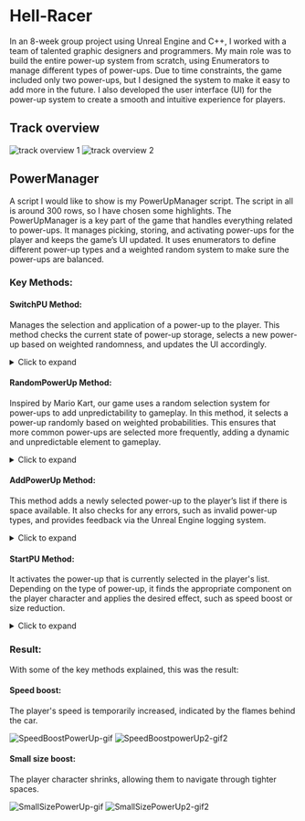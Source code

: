 # Hell-Racer

In an 8-week group project using Unreal Engine and C++, I worked with a team of talented graphic designers and programmers. My main role was to build the entire power-up system from scratch, using Enumerators to manage different types of power-ups. Due to time constraints, the game included only two power-ups, but I designed the system to make it easy to add more in the future. I also developed the user interface (UI) for the power-up system to create a smooth and intuitive experience for players. 

## Track overview
![track overview 1](https://github.com/user-attachments/assets/1693034f-9439-4b52-8ca0-78bac794050d)
![track overview 2](https://github.com/user-attachments/assets/282c0365-1d73-41e5-b4f3-c39252a6035d)

## PowerManager
A script I would like to show is my PowerUpManager script. The script in all is around 300 rows, so I have chosen some highlights.
The PowerUpManager is a key part of the game that handles everything related to power-ups. It manages picking, storing, and activating power-ups for the player and keeps the game’s UI updated. It uses enumerators to define different power-up types and a weighted random system to make sure the power-ups are balanced.

### Key Methods: 

#### SwitchPU Method: 

Manages the selection and application of a power-up to the player. This method checks the current state of power-up storage, selects a new power-up based on weighted randomness, and updates the UI accordingly.

<details>
<summary>Click to expand</summary>
  
    void UPowerUpManager::SwitchPU(EPowerUpTypes types)
    {
    TheCharacter = Cast<ACharacterInput>(GetOwner()); 
    PUWidget = TheCharacter->PowerUpUI; 

    if (IsListFull) 
    {
        return; 
    }

    types = RandomPowerUp(); 
    AddPowerUp(types); 

    if (TheCharacter && PUWidget)
    {
        PUWidget->ColorSymbols(types); 
    }
    }

</details>

#### RandomPowerUp Method: 

Inspired by Mario Kart, our game uses a random selection system for power-ups to add unpredictability to gameplay. In this method, it selects a power-up randomly based on weighted probabilities. This ensures that more common power-ups are selected more frequently, adding a dynamic and unpredictable element to gameplay.

<details>
<summary>Click to expand</summary>

    EPowerUpTypes UPowerUpManager::RandomPowerUp()
    {
    TotalWeight = 0; 

    for (int32 Weight : PowerUpWeights)
    {
        TotalWeight += Weight;
    }

    RandomWeight = FMath::RandRange(1, TotalWeight); 
    CurrentWeight = 0;

    for (int32 i = 0; i < PowerUpWeights.Num(); ++i)
    {
        CurrentWeight += PowerUpWeights[i];
        if (RandomWeight <= CurrentWeight)
        {
            return static_cast<EPowerUpTypes>(i);
        }
    }

    return EPowerUpTypes::None; 
    }

</details>

#### AddPowerUp Method:
This method adds a newly selected power-up to the player’s list if there is space available. It also checks for any errors, such as invalid power-up types, and provides feedback via the Unreal Engine logging system.

<details>
<summary>Click to expand</summary>

    void UPowerUpManager::AddPowerUp(EPowerUpTypes types)
    {
    FString PowerUpName = PowerUpTypeToString(types);

    if (IsListFull)
    {
        return; 
    }

    if (types == EPowerUpTypes::None || types >= EPowerUpTypes::Max_PU)
    {
        UE_LOG(LogTemp, Error, TEXT("Invalid power-up type: %d"), static_cast<int32>(types));
        return;
    }

    for (int32 i = 0; i < PowerUpArray.Num(); i++)
    {
        if (PowerUpArray[i] == EPowerUpTypes::None) 
        {
            PowerUpArray[i] = types; 
            IsListFull = true;
            CheckPUList(); 
            break;
        }
    }
    }

</details>

#### StartPU Method:

It activates the power-up that is currently selected in the player's list. Depending on the type of power-up, it finds the appropriate component on the player character and applies the desired effect, such as speed boost or size reduction.

<details>
<summary>Click to expand</summary>

    void UPowerUpManager::StartPU()
    {
    ACharacter* OwnerCH = Cast<ACharacter>(GetOwner()); 

    if (!OwnerCH)
    {
        UE_LOG(LogTemp, Error, TEXT("Owner character not found"));
        return;
    }

    SpeedComponent = OwnerCH->FindComponentByClass<UMySpeedBoostComponent>(); 
    UMySmallSizeBoost* SizeComponent = OwnerCH->FindComponentByClass<UMySmallSizeBoost>();

    for (int32 i = 0; i < PowerUpArray.Num(); i++)
    {
        EPowerUpTypes PUTypes = PowerUpArray[i];

        if (PUTypes == EPowerUpTypes::Small_Size && SizeComponent)
        {
            SizeComponent->SmallSizePicked = true;
            SizeComponent->ImplementSizeChange();
            PowerUpUI->ColorSymbols(PUTypes);
            PlaySizeSound(1);
        }
        else if (PUTypes == EPowerUpTypes::Speed_Boost && SpeedComponent)
        {
            SpeedComponent->SpeedBoostPickedUp = true;
            SpeedComponent->AddBoost();
            PowerUpUI->ColorSymbols(PUTypes);
        }

        PowerUpArray[i] = EPowerUpTypes::None; 
        CheckPUList(); 
        break; 
    }
    }

</details>

### Result: 

With some of the key methods explained, this was the result: 

#### Speed boost: 

The player's speed is temporarily increased, indicated by the flames behind the car. 

![SpeedBoostPowerUp-gif](https://github.com/user-attachments/assets/35a4a46d-6ca1-433f-8cf7-2d0ed4a25287) ![SpeedBoostpowerUp2-gif2](https://github.com/user-attachments/assets/4b2796dd-927e-46dd-aab9-09664f1623b0)


#### Small size boost: 

The player character shrinks, allowing them to navigate through tighter spaces.

![SmallSizePowerUp-gif](https://github.com/user-attachments/assets/1dba43e7-ed10-4d6a-b12c-4c66f1ceb3cd) ![SmallSizePowerUp2-gif2](https://github.com/user-attachments/assets/efb156c4-4749-462f-8721-d80e90be95c3)
